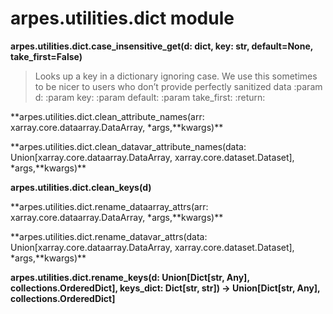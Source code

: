 arpes.utilities.dict module
===========================

**arpes.utilities.dict.case\_insensitive\_get(d: dict, key: str,
default=None, take\_first=False)**

> Looks up a key in a dictionary ignoring case. We use this sometimes to
> be nicer to users who don’t provide perfectly sanitized data :param d:
> :param key: :param default: :param take\_first: :return:

**arpes.utilities.dict.clean\_attribute\_names(arr:
xarray.core.dataarray.DataArray, \*args,**kwargs)\*\*

**arpes.utilities.dict.clean\_datavar\_attribute\_names(data:
Union\[xarray.core.dataarray.DataArray, xarray.core.dataset.Dataset\],
\*args,**kwargs)\*\*

**arpes.utilities.dict.clean\_keys(d)**

**arpes.utilities.dict.rename\_dataarray\_attrs(arr:
xarray.core.dataarray.DataArray, \*args,**kwargs)\*\*

**arpes.utilities.dict.rename\_datavar\_attrs(data:
Union\[xarray.core.dataarray.DataArray, xarray.core.dataset.Dataset\],
\*args,**kwargs)\*\*

**arpes.utilities.dict.rename\_keys(d: Union\[Dict\[str, Any\],
collections.OrderedDict\], keys\_dict: Dict\[str, str\]) -&gt;
Union\[Dict\[str, Any\], collections.OrderedDict\]**
